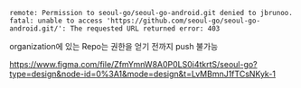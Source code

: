 ```
remote: Permission to seoul-go/seoul-go-android.git denied to jbrunoo.
fatal: unable to access 'https://github.com/seoul-go/seoul-go-android.git/': The requested URL returned error: 403
```

organization에 있는 Repo는 권한을 얻기 전까지 push 불가능


https://www.figma.com/file/ZfmYmnW8A0P0LS0i4tkrtS/seoul-go?type=design&node-id=0%3A1&mode=design&t=LvMBmnJ1fTCsNKyk-1